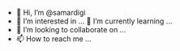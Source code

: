 - 👋 Hi, I’m @samardigi
- 👀 I’m interested in ...
🌱 I’m currently learning ...
- 💞️ I’m looking to collaborate on ...
- 📫 How to reach me ...

<!---
samardigi/samardigi is a ✨ special ✨ repository because its `README.md` (this file) appears on your GitHub profile.
You can click the Preview link to take a look at your changes.
--->
